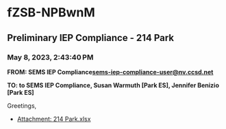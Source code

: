 # fZSB-NPBwnM
## Preliminary IEP Compliance - 214 Park
### May 8, 2023, 2:43:40 PM
**FROM: SEMS IEP Compliance<sems-iep-compliance-user@nv.ccsd.net>**

**TO: to SEMS IEP Compliance, Susan Warmuth [Park ES], Jennifer Benizio [Park ES]**


Greetings, 





* [Attachment: 214 Park.xlsx](fZSB-NPBwnM-attachment-1.xlsx)
